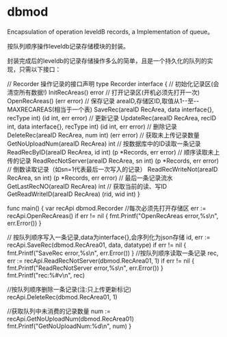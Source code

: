 # dbmod
Encapsulation of operation leveldB records, a Implementation of queue。

按队列顺序操作leveldb记录存储模块的封装。

封装完成后的leveldb的记录存储操作多么的简单，且是一个持久化的队列的实现，只需以下接口：

// Recorder 操作记录的接口声明
type Recorder interface {
	// 初始化记录区(会清空所有数据!)
	InitRecAreas() error
	// 打开记录区(开机必须先打开一次)
	OpenRecAreas() (err error)
	// 保存记录 areaID,存储区ID,取值从1--至--MAXRECAREAS(相当于一个表)
	SaveRec(areaID RecArea, data interface{}, recType int) (id int, err error)
	// 更新记录
	UpdateRec(areaID RecArea, recID int, data interface{}, recType int) (id int, err error)
	// 删除记录
	DeleteRec(areaID RecArea, num int) (err error)
	// 获取未上传记录数量
	GetNoUploadNum(areaID RecArea) int
	// 按数据库中的ID读取一条记录
	ReadRecByID(areaID RecArea, id int) (p *Records, err error)
	// 顺序读取未上传的记录
	ReadRecNotServer(areaID RecArea, sn int) (p *Records, err error)
	// 倒数读取记录（如sn=1代表最后一次写入的记录）
	ReadRecWriteNot(areaID RecArea, sn int) (p *Records, err error)
	// 最后一条记录流水
	GetLastRecNO(areaID RecArea) int
	// 获取当前的读、写ID
	GetReadWriteID(areaID RecArea) (rid, wid int)
}


func main() {
  var recApi dbmod.Recorder
  //每次必须先打开存储区
	err := recApi.OpenRecAreas()
	if err != nil {
		fmt.Printf("OpenRecAreas error,%s\n", err.Error())
	}
  
  // 按队列顺序写入一条记录,data为interface{},会序列化为json存储
	id, err := recApi.SaveRec(dbmod.RecArea01, data, datatype)
	if err != nil {
		fmt.Printf("SaveRec error,%s\n", err.Error())
	}
  //按队列顺序读取一条记录
  rec, err := recApi.ReadRecNotServer(dbmod.RecArea01, 1)
	if err != nil {
		fmt.Printf("ReadRecNotServer error,%s\n", err.Error())
	}
	fmt.Printf("rec:%#v\n", rec)
  
  //按队列顺序删除一条记录(注:只上传更新标记)
  recApi.DeleteRec(dbmod.RecArea01, 1)
  
  //获取队列中未消费的记录数量
	num := recApi.GetNoUploadNum(dbmod.RecArea01)
	fmt.Printf("GetNoUploadNum:%d\n", num)
}
